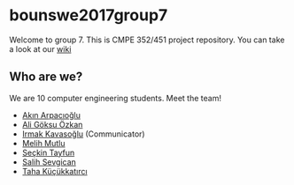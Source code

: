 # bounswe2017group7
Welcome to group 7. This is CMPE 352/451 project repository. You can take a look at our [wiki](https://github.com/bounswe/bounswe2017group7/wiki)

## Who are we?
We are 10 computer engineering students. Meet the team!

* [Akın Arpacıoğlu](https://github.com/bounswe/bounswe2017group7/wiki/Ak%C4%B1n-Arpac%C4%B1o%C4%9Flu)
* [Ali Göksu Özkan](https://github.com/bounswe/bounswe2017group7/wiki/Ali-Goksu-Ozkan)
* [Irmak Kavasoğlu](https://github.com/bounswe/bounswe2017group7/wiki/Irmak-Kavaso%C4%9Flu) (Communicator)
* [Melih Mutlu](https://github.com/bounswe/bounswe2017group7/wiki/Melih-Mutlu)
* [Seçkin Tayfun](https://github.com/bounswe/bounswe2017group7/wiki/Se%C3%A7kin-Tayfun-%C3%87ahl%C4%B1yan)
* [Salih Sevgican](https://github.com/bounswe/bounswe2017group7/wiki/Salih-Sevgican) 
* [Taha Küçükkatırcı](https://github.com/bounswe/bounswe2017group7/wiki/Taha-K%C3%BC%C3%A7%C3%BCkkat%C4%B1rc%C4%B1)
